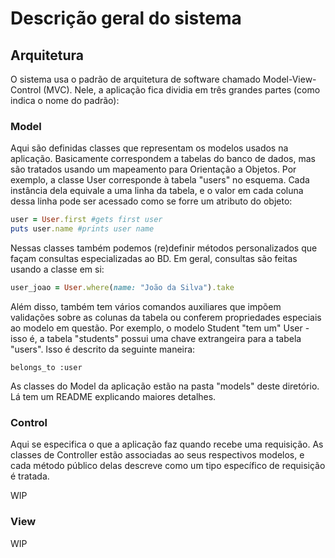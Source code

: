 
Descrição geral do sistema
==========================

Arquitetura
-----------

O sistema usa o padrão de arquitetura de software chamado Model-View-Control
(MVC). Nele, a aplicação fica dividia em três grandes partes (como indica o
nome do padrão):

### Model

Aqui são definidas classes que representam os modelos usados na aplicação.
Basicamente correspondem a tabelas do banco de dados, mas são tratados usando
um mapeamento para Orientação a Objetos. Por exemplo, a classe User corresponde
à tabela "users" no esquema. Cada instância dela equivale a uma linha da tabela,
e o valor em cada coluna dessa linha pode ser acessado como se forre um atributo
do objeto:

```ruby
user = User.first #gets first user
puts user.name #prints user name
```

Nessas classes também podemos (re)definir métodos personalizados que façam
consultas especializadas ao BD. Em geral, consultas são feitas usando a classe
em si:

```ruby
user_joao = User.where(name: "João da Silva").take
```

Além disso, também tem vários comandos auxiliares que impõem validações sobre as
colunas da tabela ou conferem propriedades especiais ao modelo em questão. Por
exemplo, o modelo Student "tem um" User - isso é, a tabela "students" possui uma
chave extrangeira para a tabela "users". Isso é descrito da seguinte maneira:

```
belongs_to :user
```

As classes do Model da aplicação estão na pasta "models" deste diretório. Lá tem
um README explicando maiores detalhes.

### Control

Aqui se especifica o que a aplicação faz quando recebe uma requisição. As
classes de Controller estão associadas ao seus respectivos modelos, e cada
método público delas descreve como um tipo específico de requisição é tratada.

WIP

### View

WIP
